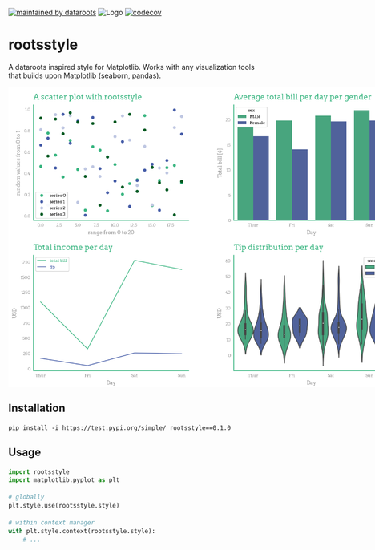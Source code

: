 [![maintained by dataroots](https://img.shields.io/badge/maintained%20by-dataroots-%2300b189)](https://dataroots.io)
 ![](https://media-exp1.licdn.com/dms/image/C4D1BAQFJFecNiY6xNA/company-background_10000/0/1606894615032?e=1628604000&v=beta&t=hNYzs9y3EA-620Ck8ip1QaZc77eXlH1ZUl-E-sLI6wo "Logo")
[![codecov](https://codecov.io/gh/datarootsio/rootsstyle/branch/main/graph/badge.svg?token=4agmmGuhtu)](https://codecov.io/gh/datarootsio/rootsstyle)


# rootsstyle

A dataroots inspired style for Matplotlib. Works with any visualization tools that builds upon Matplotlib (seaborn, pandas).

<div style="display: flex;">
    <img src="https://raw.githubusercontent.com/datarootsio/rootsstyle/main/images/scatterplot.png?token=AKP7KEEHTGQGZ36YXKRSP6TBS7EXG" style="height: 300px;">
    <img src="https://raw.githubusercontent.com/datarootsio/rootsstyle/main/images/barplot.png?token=AKP7KEE3ZGIH62V66UUTIPLBS7ETK" style="height: 300px;">
    
</div>
<div style="display: flex;">
    <img src="https://raw.githubusercontent.com/datarootsio/rootsstyle/main/images/lineplot.png?token=AKP7KEFL4ZRYC5GWFWFCF5LBS7EVY" style="height: 300px;">
    <img src="https://raw.githubusercontent.com/datarootsio/rootsstyle/main/images/violinplot.png?token=AKP7KEGIXUDCD3EK3AO3XO3BS7EX6" style="height: 300px;">
</div>


## Installation

```
pip install -i https://test.pypi.org/simple/ rootsstyle==0.1.0
```

## Usage

```python
import rootsstyle
import matplotlib.pyplot as plt

# globally
plt.style.use(rootsstyle.style)

# within context manager
with plt.style.context(rootsstyle.style):
    # ...
```



